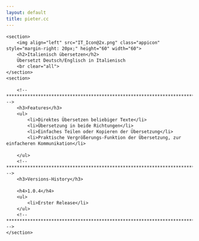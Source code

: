 ```yaml
---
layout: default
title: pieter.cc
---
```


<div id="content">

	<section>
		<img align="left" src="IT_Icon@2x.png" class="appicon" style="margin-right: 20px;" height="60" width="60">
		<h2>Italienisch übersetzen</h2>
		Übersetzt Deutsch/Englisch in Italienisch
		<br clear="all">
	</section>
	<section>

		<!-- ***************************************************************************** -->
		<h3>Features</h3>
		<ul>
			<li>Direktes Übersetzen beliebiger Texte</li>
			<li>Übersetzung in beide Richtungen</li>
			<li>Einfaches Teilen oder Kopieren der Übersetzung</li>
			<li>Praktische Vergrößerungs-Funktion der Übersetzung, zur einfacheren Kommunikation</li>

		</ul>
		<!-- ***************************************************************************** -->
		<h3>Versions-History</h3>

        <h4>1.0.4</h4>
        <ul>
			<li>Erster Release</li>
		</ul>
		<!-- ***************************************************************************** -->
	</section>
</div>
